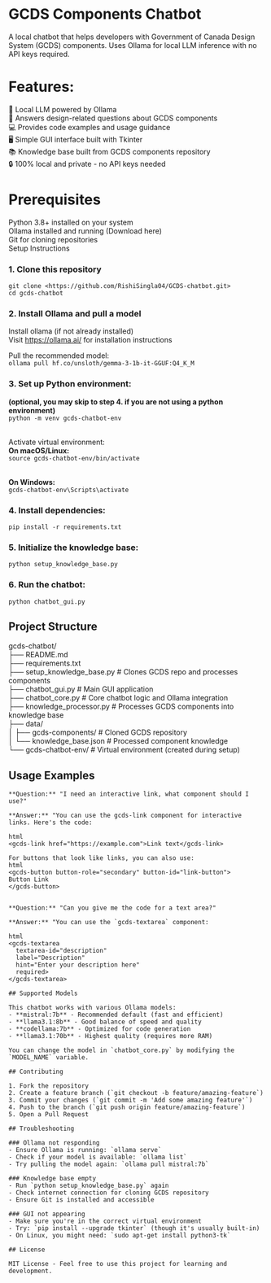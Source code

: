 # GCDS Components Chatbot

A local chatbot that helps developers with Government of Canada Design System (GCDS) components. Uses Ollama for local LLM inference with no API keys required.

# Features:

🤖 Local LLM powered by Ollama<br/>
🎨 Answers design-related questions about GCDS components<br/>
💻 Provides code examples and usage guidance<br/>
🖥️ Simple GUI interface built with Tkinter<br/>
📚 Knowledge base built from GCDS components repository<br/>
🔒 100% local and private - no API keys needed<br/>

# Prerequisites

Python 3.8+ installed on your system<br/>
Ollama installed and running (Download here)<br/>
Git for cloning repositories<br/>
Setup Instructions<br/>

### 1. Clone this repository

`git clone <https://github.com/RishiSingla04/GCDS-chatbot.git>`
<br/>
`cd gcds-chatbot`

### 2. Install Ollama and pull a model<br/>

Install ollama (if not already installed)<br/>
Visit https://ollama.ai/ for installation instructions<br/>

Pull the recommended model:<br/>
`ollama pull hf.co/unsloth/gemma-3-1b-it-GGUF:Q4_K_M`

### 3. Set up Python environment:

**(optional, you may skip to step 4. if you are not using a python environment)**<br/>
`python -m venv gcds-chatbot-env`<br/><br/>

Activate virtual environment:<br/>
**On macOS/Linux:**<br/>
`source gcds-chatbot-env/bin/activate`<br/><br/>

**On Windows:**<br/>
`gcds-chatbot-env\Scripts\activate`<br/>

### 4. Install dependencies:

`pip install -r requirements.txt`

### 5. Initialize the knowledge base:

`python setup_knowledge_base.py`

### 6. Run the chatbot:

`python chatbot_gui.py`

## Project Structure

gcds-chatbot/<br/>
├── README.md<br/>
├── requirements.txt<br/>
├── setup_knowledge_base.py # Clones GCDS repo and processes components<br/>
├── chatbot_gui.py # Main GUI application<br/>
├── chatbot_core.py # Core chatbot logic and Ollama integration<br/>
├── knowledge_processor.py # Processes GCDS components into knowledge base<br/>
├── data/<br/>
│ ├── gcds-components/ # Cloned GCDS repository<br/>
│ └── knowledge_base.json # Processed component knowledge<br/>
└── gcds-chatbot-env/ # Virtual environment (created during setup)<br/>

## Usage Examples<br/>

```"
**Question:** "I need an interactive link, what component should I use?"

**Answer:** "You can use the gcds-link component for interactive links. Here's the code:

html
<gcds-link href="https://example.com">Link text</gcds-link>

For buttons that look like links, you can also use:
html
<gcds-button button-role="secondary" button-id="link-button">
Button Link
</gcds-button>


**Question:** "Can you give me the code for a text area?"

**Answer:** "You can use the `gcds-textarea` component:

html
<gcds-textarea
  textarea-id="description"
  label="Description"
  hint="Enter your description here"
  required>
</gcds-textarea>

## Supported Models

This chatbot works with various Ollama models:
- **mistral:7b** - Recommended default (fast and efficient)
- **llama3.1:8b** - Good balance of speed and quality
- **codellama:7b** - Optimized for code generation
- **llama3.1:70b** - Highest quality (requires more RAM)

You can change the model in `chatbot_core.py` by modifying the `MODEL_NAME` variable.

## Contributing

1. Fork the repository
2. Create a feature branch (`git checkout -b feature/amazing-feature`)
3. Commit your changes (`git commit -m 'Add some amazing feature'`)
4. Push to the branch (`git push origin feature/amazing-feature`)
5. Open a Pull Request

## Troubleshooting

### Ollama not responding
- Ensure Ollama is running: `ollama serve`
- Check if your model is available: `ollama list`
- Try pulling the model again: `ollama pull mistral:7b`

### Knowledge base empty
- Run `python setup_knowledge_base.py` again
- Check internet connection for cloning GCDS repository
- Ensure Git is installed and accessible

### GUI not appearing
- Make sure you're in the correct virtual environment
- Try: `pip install --upgrade tkinter` (though it's usually built-in)
- On Linux, you might need: `sudo apt-get install python3-tk`

## License

MIT License - Feel free to use this project for learning and development.
```
